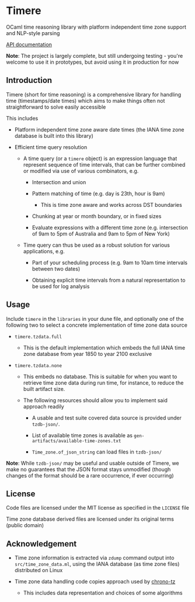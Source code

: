 # Timere
OCaml time reasoning library with platform independent time zone support and NLP-style parsing

[API documentation](https://daypack-dev.github.io/timere/)

__Note__: The project is largely complete, but still undergoing testing - you're welcome to use it in prototypes, but avoid using it in production for now

## Introduction

Timere (short for time reasoning) is a comprehensive library for handling time (timestamps/date times) which aims to make things often not straightforward to solve easily accessible

This includes

- Platform independent time zone aware date times (the IANA time zone database is built into this library)

- Efficient time query resolution

  - A time query (or a `timere` object) is an expression language that represent sequence of time intervals, that can be further combined or modified via use of various combinators, e.g.

    - Intersection and union

    - Pattern matching of time (e.g. day is 23th, hour is 9am)

      - This is time zone aware and works across DST boundaries

    - Chunking at year or month boundary, or in fixed sizes

    - Evaluate expressions with a different time zone (e.g. intersection of 9am to 5pm of Australia and 9am to 5pm of New York)

  - Time query can thus be used as a robust solution for various applications, e.g.

    - Part of your scheduling process (e.g. 9am to 10am time intervals between two dates)

    - Obtaining explicit time intervals from a natural representation to be used for log analysis

## Usage

Include `timere` in the `libraries` in your dune file, and optionally one of the following two to select
a concrete implementation of time zone data source

- `timere.tzdata.full`

  - This is the default implementation which embeds the full IANA time zone database from year 1850 to year 2100 exclusive

- `timere.tzdata.none`

  - This embeds no database.
    This is suitable for when you want to retrieve time zone data during run time, for instance, to reduce the built artifact size.
  
  - The following resources should allow you to implement said approach readily
  
    - A usable and test suite covered data source is provided under `tzdb-json/`.
    
    - List of available time zones is available as `gen-artifacts/available-time-zones.txt`

    - `Time_zone.of_json_string` can load files in `tzdb-json/`

__Note__: While `tzdb-json/` may be useful and usable outside of Timere,
we make no guarantees that the JSON format stays unmodified
(though changes of the format should be a rare occurrence, if ever occurring)

## License

Code files are licensed under the MIT license as specified in the `LICENSE` file

Time zone database derived files are licensed under its original terms (public domain)

## Acknowledgement

- Time zone information is extracted via `zdump` command output into `src/time_zone_data.ml`, using the IANA database (as time zone files) distributed on Linux

- Time zone data handling code copies approach used by [chrono-tz](https://github.com/chronotope/chrono-tz)

  - This includes data representation and choices of some algorithms
